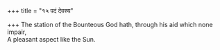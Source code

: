 +++
title = "१५ पदं देवस्य"

+++
The station of the Bounteous God hath, through his aid which none impair,  
     A pleasant aspect like the Sun.